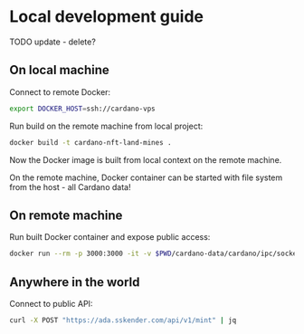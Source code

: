 # Local development guide

TODO update - delete?

## On local machine

Connect to remote Docker:

```bash
export DOCKER_HOST=ssh://cardano-vps
```

Run build on the remote machine from local project:

```bash
docker build -t cardano-nft-land-mines .
```

Now the Docker image is built from local context on the remote machine.

On the remote machine, Docker container can be started with file system from the host - all Cardano data!

## On remote machine

Run built Docker container and expose public access:

```bash
docker run --rm -p 3000:3000 -it -v $PWD/cardano-data/cardano/ipc/socket:/opt/cardano/ipc/socket cardano-nft-land-mines:latest
```

## Anywhere in the world

Connect to public API:

```bash
curl -X POST "https://ada.sskender.com/api/v1/mint" | jq
```
